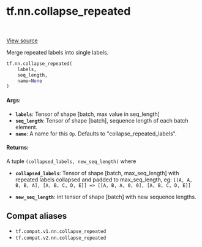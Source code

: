 <div itemscope itemtype="http://developers.google.com/ReferenceObject">
<meta itemprop="name" content="tf.nn.collapse_repeated" />
<meta itemprop="path" content="Stable" />
</div>

# tf.nn.collapse_repeated

<!-- Insert buttons and diff -->

<table class="tfo-notebook-buttons tfo-api" align="left">
</table>

<a target="_blank" href="/code/stable/tensorflow/python/ops/ctc_ops.py">View source</a>



Merge repeated labels into single labels.

``` python
tf.nn.collapse_repeated(
    labels,
    seq_length,
    name=None
)
```



<!-- Placeholder for "Used in" -->


#### Args:


* <b>`labels`</b>: Tensor of shape [batch, max value in seq_length]
* <b>`seq_length`</b>: Tensor of shape [batch], sequence length of each batch element.
* <b>`name`</b>: A name for this `Op`. Defaults to "collapse_repeated_labels".


#### Returns:

A tuple `(collapsed_labels, new_seq_length)` where


* <b>`collapsed_labels`</b>: Tensor of shape [batch, max_seq_length] with repeated
labels collapsed and padded to max_seq_length, eg:
`[[A, A, B, B, A], [A, B, C, D, E]] => [[A, B, A, 0, 0], [A, B, C, D, E]]`

* <b>`new_seq_length`</b>: int tensor of shape [batch] with new sequence lengths.

## Compat aliases

* `tf.compat.v1.nn.collapse_repeated`
* `tf.compat.v2.nn.collapse_repeated`

